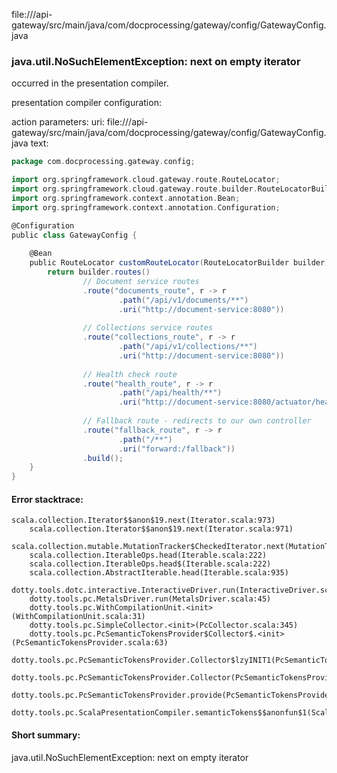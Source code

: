 file://<WORKSPACE>/api-gateway/src/main/java/com/docprocessing/gateway/config/GatewayConfig.java
### java.util.NoSuchElementException: next on empty iterator

occurred in the presentation compiler.

presentation compiler configuration:


action parameters:
uri: file://<WORKSPACE>/api-gateway/src/main/java/com/docprocessing/gateway/config/GatewayConfig.java
text:
```scala
package com.docprocessing.gateway.config;

import org.springframework.cloud.gateway.route.RouteLocator;
import org.springframework.cloud.gateway.route.builder.RouteLocatorBuilder;
import org.springframework.context.annotation.Bean;
import org.springframework.context.annotation.Configuration;

@Configuration
public class GatewayConfig {
    
    @Bean
    public RouteLocator customRouteLocator(RouteLocatorBuilder builder) {
        return builder.routes()
                // Document service routes
                .route("documents_route", r -> r
                        .path("/api/v1/documents/**")
                        .uri("http://document-service:8080"))
                        
                // Collections service routes
                .route("collections_route", r -> r
                        .path("/api/v1/collections/**")
                        .uri("http://document-service:8080"))
                
                // Health check route
                .route("health_route", r -> r
                        .path("/api/health/**")
                        .uri("http://document-service:8080/actuator/health"))
                
                // Fallback route - redirects to our own controller
                .route("fallback_route", r -> r
                        .path("/**")
                        .uri("forward:/fallback"))
                .build();
    }
}

```



#### Error stacktrace:

```
scala.collection.Iterator$$anon$19.next(Iterator.scala:973)
	scala.collection.Iterator$$anon$19.next(Iterator.scala:971)
	scala.collection.mutable.MutationTracker$CheckedIterator.next(MutationTracker.scala:76)
	scala.collection.IterableOps.head(Iterable.scala:222)
	scala.collection.IterableOps.head$(Iterable.scala:222)
	scala.collection.AbstractIterable.head(Iterable.scala:935)
	dotty.tools.dotc.interactive.InteractiveDriver.run(InteractiveDriver.scala:164)
	dotty.tools.pc.MetalsDriver.run(MetalsDriver.scala:45)
	dotty.tools.pc.WithCompilationUnit.<init>(WithCompilationUnit.scala:31)
	dotty.tools.pc.SimpleCollector.<init>(PcCollector.scala:345)
	dotty.tools.pc.PcSemanticTokensProvider$Collector$.<init>(PcSemanticTokensProvider.scala:63)
	dotty.tools.pc.PcSemanticTokensProvider.Collector$lzyINIT1(PcSemanticTokensProvider.scala:63)
	dotty.tools.pc.PcSemanticTokensProvider.Collector(PcSemanticTokensProvider.scala:63)
	dotty.tools.pc.PcSemanticTokensProvider.provide(PcSemanticTokensProvider.scala:88)
	dotty.tools.pc.ScalaPresentationCompiler.semanticTokens$$anonfun$1(ScalaPresentationCompiler.scala:109)
```
#### Short summary: 

java.util.NoSuchElementException: next on empty iterator